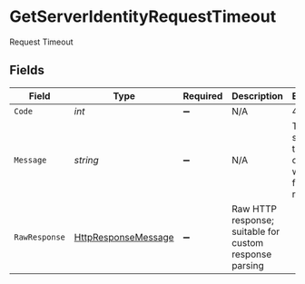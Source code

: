 # GetServerIdentityRequestTimeout

Request Timeout


## Fields

| Field                                                                                                                | Type                                                                                                                 | Required                                                                                                             | Description                                                                                                          | Example                                                                                                              |
| -------------------------------------------------------------------------------------------------------------------- | -------------------------------------------------------------------------------------------------------------------- | -------------------------------------------------------------------------------------------------------------------- | -------------------------------------------------------------------------------------------------------------------- | -------------------------------------------------------------------------------------------------------------------- |
| `Code`                                                                                                               | *int*                                                                                                                | :heavy_minus_sign:                                                                                                   | N/A                                                                                                                  | 408                                                                                                                  |
| `Message`                                                                                                            | *string*                                                                                                             | :heavy_minus_sign:                                                                                                   | N/A                                                                                                                  | The server timed out waiting for the request.                                                                        |
| `RawResponse`                                                                                                        | [HttpResponseMessage](https://learn.microsoft.com/en-us/dotnet/api/system.net.http.httpresponsemessage?view=net-5.0) | :heavy_minus_sign:                                                                                                   | Raw HTTP response; suitable for custom response parsing                                                              |                                                                                                                      |